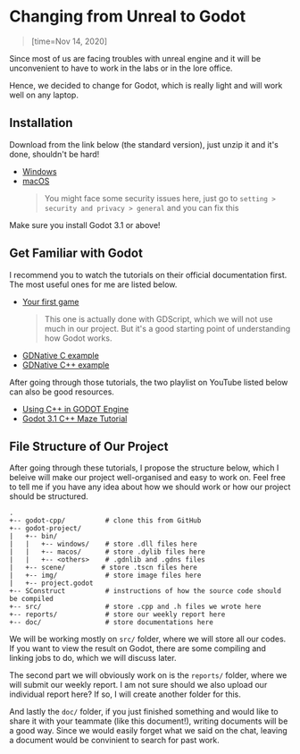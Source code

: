 # Changing from Unreal to Godot
> [time=Nov 14, 2020]

Since most of us are facing troubles with unreal engine and it will be unconvenient to have to work in the labs or in the lore office.

Hence, we decided to change for Godot, which is really light and will work well on any laptop.

## Installation

Download from the link below (the standard version), just unzip it and it's done, shouldn't be hard!
* [Windows](https://godotengine.org/download/windows)
* [macOS](https://godotengine.org/download/osx)
    > You might face some security issues here, just go to `setting > security and privacy > general` and you can fix this

Make sure you install Godot 3.1 or above!

## Get Familiar with Godot

I recommend you to watch the tutorials on their official documentation first. The most useful ones for me are listed below.
* [Your first game](https://docs.godotengine.org/en/stable/getting_started/step_by_step/your_first_game.html)
    > This one is actually done with GDScript, which we will not use much in our project. But it's a good starting point of understanding how Godot works. 
* [GDNative C example](https://docs.godotengine.org/en/stable/tutorials/plugins/gdnative/gdnative-c-example.html)
* [GDNative C++ example](https://docs.godotengine.org/en/stable/tutorials/plugins/gdnative/gdnative-cpp-example.html)

After going through those tutorials, the two playlist on YouTube listed below can also be good resources.
* [Using C++ in GODOT Engine](https://www.youtube.com/playlist?list=PLZ2NyOcFnfQOko5ZysZeGkH3bfw2UtbOK)
* [Godot 3.1 C++ Maze Tutorial](https://www.youtube.com/playlist?list=PLWc2hibTd7kq_r0LYLCtMcWL9dd8jByRW)

## File Structure of Our Project

After going through these tutorials, I propose the structure below, which I beleive will make our project well-organised and easy to work on. Feel free to tell me if you have any idea about how we should work or how our project should be structured. 

```
.
+-- godot-cpp/          # clone this from GitHub
+-- godot-project/
|   +-- bin/
|   |   +-- windows/    # store .dll files here
|   |   +-- macos/      # store .dylib files here
|   |   +-- <others>    # .gdnlib and .gdns files
|   +-- scene/         # store .tscn files here
|   +-- img/            # store image files here
|   +-- project.godot
+-- SConstruct          # instructions of how the source code should be compiled
+-- src/                # store .cpp and .h files we wrote here
+-- reports/            # store our weekly report here
+-- doc/                # store documentations here
```

We will be working mostly on `src/` folder, where we will store all our codes. If you want to view the result on Godot, there are some compiling and linking jobs to do, which we will discuss later.

The second part we will obviously work on is the `reports/` folder, where we will submit our weekly report. I am not sure should we also upload our individual report here? If so, I will create another folder for this.

And lastly the `doc/` folder, if you just finished something and would like to share it with your teammate (like this document!), writing documents will be a good way. Since we would easily forget what we said on the chat, leaving a document would be convinient to search for past work.